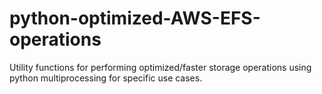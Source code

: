 # python-optimized-AWS-EFS-operations
 Utility functions for performing optimized/faster storage operations using python multiprocessing for specific use cases.
